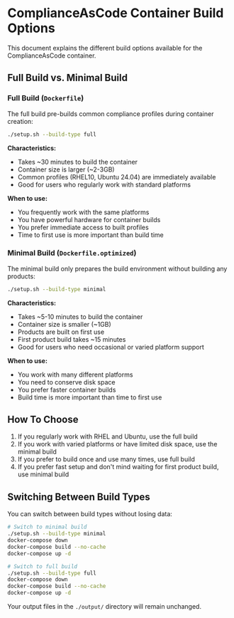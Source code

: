 # ComplianceAsCode Container Build Options

This document explains the different build options available for the ComplianceAsCode container.

## Full Build vs. Minimal Build

### Full Build (`Dockerfile`)

The full build pre-builds common compliance profiles during container creation:

```bash
./setup.sh --build-type full
```

**Characteristics:**

- Takes ~30 minutes to build the container
- Container size is larger (~2-3GB)
- Common profiles (RHEL10, Ubuntu 24.04) are immediately available
- Good for users who regularly work with standard platforms

**When to use:**

- You frequently work with the same platforms
- You have powerful hardware for container builds
- You prefer immediate access to built profiles
- Time to first use is more important than build time

### Minimal Build (`Dockerfile.optimized`)

The minimal build only prepares the build environment without building any products:

```bash
./setup.sh --build-type minimal
```

**Characteristics:**

- Takes ~5-10 minutes to build the container
- Container size is smaller (~1GB)
- Products are built on first use
- First product build takes ~15 minutes
- Good for users who need occasional or varied platform support

**When to use:**

- You work with many different platforms
- You need to conserve disk space
- You prefer faster container builds
- Build time is more important than time to first use

## How To Choose

1. If you regularly work with RHEL and Ubuntu, use the full build
2. If you work with varied platforms or have limited disk space, use the minimal build
3. If you prefer to build once and use many times, use full build
4. If you prefer fast setup and don't mind waiting for first product build, use minimal build

## Switching Between Build Types

You can switch between build types without losing data:

```bash
# Switch to minimal build
./setup.sh --build-type minimal
docker-compose down
docker-compose build --no-cache
docker-compose up -d

# Switch to full build
./setup.sh --build-type full
docker-compose down
docker-compose build --no-cache
docker-compose up -d
```

Your output files in the `./output/` directory will remain unchanged.
